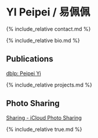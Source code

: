 # YI Peipei / 易佩佩

{% include_relative contact.md %}

{% include_relative bio.md %}

## Publications

[dblp: Peipei Yi](https://dblp.org/pers/hd/y/Yi:Peipei)

{% include_relative projects.md %}

## Photo Sharing

[Sharing - iCloud Photo Sharing](https://www.icloud.com/sharedalbum/#B0MG6XBubJFv4qN)

{% include_relative true.md %}
